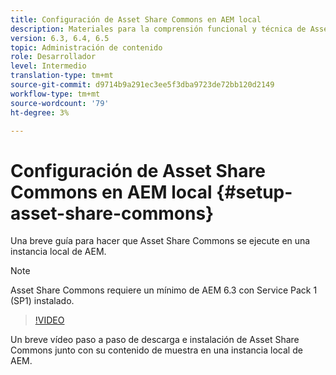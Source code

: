 ```yaml
---
title: Configuración de Asset Share Commons en AEM local
description: Materiales para la comprensión funcional y técnica de Assets Share Commons
version: 6.3, 6.4, 6.5
topic: Administración de contenido
role: Desarrollador
level: Intermedio
translation-type: tm+mt
source-git-commit: d9714b9a291ec3ee5f3dba9723de72bb120d2149
workflow-type: tm+mt
source-wordcount: '79'
ht-degree: 3%

---
```



# Configuración de Asset Share Commons en AEM local {#setup-asset-share-commons}

Una breve guía para hacer que Asset Share Commons se ejecute en una instancia local de AEM.

>[!NOTE]
>
>Asset Share Commons requiere un mínimo de AEM 6.3 con Service Pack 1 (SP1) instalado.

>[!VIDEO](https://video.tv.adobe.com/v/20499/?quality=9&learn=on)

Un breve vídeo paso a paso de descarga e instalación de Asset Share Commons junto con su contenido de muestra en una instancia local de AEM.
